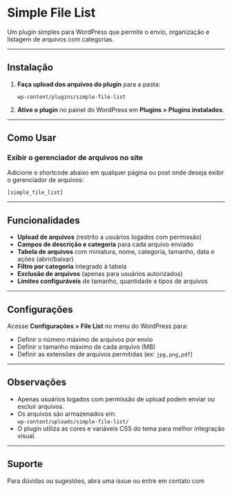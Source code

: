 # Simple File List

Um plugin simples para WordPress que permite o envio, organização e listagem de arquivos com categorias.

---

## Instalação

1. **Faça upload dos arquivos do plugin** para a pasta:
   ```
   wp-content/plugins/simple-file-list
   ```
2. **Ative o plugin** no painel do WordPress em **Plugins > Plugins instalados**.

---

## Como Usar

### Exibir o gerenciador de arquivos no site

Adicione o shortcode abaixo em qualquer página ou post onde deseja exibir o gerenciador de arquivos:

```
[simple_file_list]
```

---

## Funcionalidades

- **Upload de arquivos** (restrito a usuários logados com permissão)
- **Campos de descrição e categoria** para cada arquivo enviado
- **Tabela de arquivos** com miniatura, nome, categoria, tamanho, data e ações (abrir/baixar)
- **Filtro por categoria** integrado à tabela
- **Exclusão de arquivos** (apenas para usuários autorizados)
- **Limites configuráveis** de tamanho, quantidade e tipos de arquivos

---

## Configurações

Acesse **Configurações > File List** no menu do WordPress para:

- Definir o número máximo de arquivos por envio
- Definir o tamanho máximo de cada arquivo (MB)
- Definir as extensões de arquivos permitidas (ex: `jpg,png,pdf`)

---

## Observações

- Apenas usuários logados com permissão de upload podem enviar ou excluir arquivos.
- Os arquivos são armazenados em:  
  `wp-content/uploads/simple-file-list/`
- O plugin utiliza as cores e variáveis CSS do tema para melhor integração visual.

---

## Suporte

Para dúvidas ou sugestões, abra uma issue ou entre em contato com